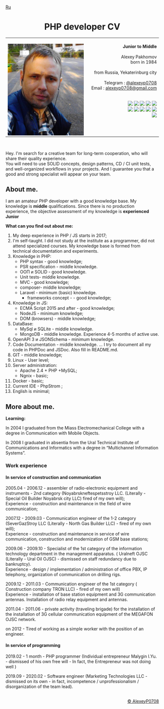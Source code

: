 [Ru](ru.md)
<h1 align="center">PHP developer CV</h1> 
<table width="100%" ><tr><td>
<img width="1000px"/>
<img align="left" width="250" src="foto.jpg"/><div align="right"> 
	<b align="center">Junior to Middle</b>
	<br/>  <br/>
	Alexey Pakhomov <br/>
	born in 1984  	<br/> 
	<br/>
	from Russia, Yekaterinburg city  <br/>	
	<br/>	
	 Telegram : <a href="https://t.me/alexeyp0708">@alexeyp0708</a> <br/>
	 Email : <a href="mailto:vacancy@sun66.ru">alexeyp0708@gmail.com</a><br/> 
	 <br/>
	<br/>
	<img src="https://img.shields.io/badge/PHP-%3E%3D7.4-blue"/> 
	<img src="https://img.shields.io/badge/MySQL-blue"/> 
	<img src="https://img.shields.io/badge/MongoDB-blue"/> 
	<img src="https://img.shields.io/badge/PHPUnit-blue"/> 
	<img src="https://img.shields.io/badge/%20JS%20-%3E%3DECMA2015-orange"/><br/> 
	<img src="https://img.shields.io/badge/PSR-green"/> 
	<img src="https://img.shields.io/badge/SOLID-green"/> 
	<img src="https://img.shields.io/badge/MVC+HMVC-green"/> 
	<img src="https://img.shields.io/badge/PHPDoc-green"/> 
	<img src="https://img.shields.io/badge/JSDoc-green"/> <br/> 
	<img src="https://img.shields.io/badge/OpenAPI+JSONSchema-orange"/> 
</div></td></tr></table>
<br/>

Hey.
I'm search for  a creative team for long-term cooperation, who will share their quality experience.  
You will need to use SOLID concepts, design patterns, CD / CI unit tests, and well-organized workflows in your projects.
And I guarantee you that a good and strong specialist will appear on your team.

## About me.

I am an amateur PHP developer with a good knowledge base.   My knowledge is **middle** qualifications.
Since there is no production experience, the objective assessment of my knowledge is  **experienced Junior**

**What can you find out about me:**
1. My deep experience in PHP / JS starts in 2017;
2. I'm self-taught. I did not study at the institute as a programmer, did not attend specialized courses.  My knowledge base is formed from technical documentation and experiments.
3.  Knowledge in PHP:
	- PHP syntax - good knowledge;
	-  PSR specification - middle knowledge.  
	- ООП и SOLID - good knowledge. 
	- Unit tests- middle knowledge. 
	- MVC  - good knowledge;
	- composer- middle knowledge; 
	- Laravel -  minimum (basic) knowledge. 
        - frameworks  concept - - good knowledge;
4. Knowledge in JS:
	- ECMA Script  2015 and after - good knowledge;
	- NodeJS - minimum knowledge;
	- DOM (browsers) - middle knowledge;
5. DataBase:
	- MySql и SQLite -  middle knowledge.  
	-  MongoDB - middle knowledge. Experience 4-5 months of active use. 
6.  OpenAPI 3 и JSONSchema -   minimum knowledge. 
8.  Code Documentation -  middle knowledge. ... I try to document all my code in PHPDoc and JSDoc. Also fill in README.md.
9.  GIT - middle knowledge;
10. Linux - User level;
11. Server administration:
	- Apache 2.4 + PHP +MySQL;
	- Ngnix - basic;  
12. Docker - basic;
13. Current IDE - PhpStrom ;
14. English is minimal;


## More about me.

**Learning:**  

In 2004 I graduated from the Miass Electromechanical College with a degree in Communication with Mobile Objects.  

In 2008 I graduated in absentia from the Ural Technical Institute of Communications and Informatics  with a degree in “Multichannel Information Systems”.  

### Work experience  

#### In service of construction and communication  

2005.04 - 2006.12 - assembler of radio-electronic equipment and instruments - 2nd category (Noyabrskneftespetsstroy LLC. (Literally -   Special Oil Builder Noyabrsk city LLC)   fired of my own will);  
Experience - construction and maintenance in the field of wire communication;  

2007.12 - 2009.03 - Communication engineer of the 1-2 category  (SeverGazStroy LLC (Literally - North Gas Builder LLC) - fired of my own will);   
Experience - construction and maintenance in service of wire communication, construction and modernization of GSM base stations;  

2009.06 - 2009.10 - Specialist of the 1st category of the information technology department in the management apparatus. ( Uralneft OJSC (Literally - Ural Oil OJSC) - dismissed on staff redundancy due to bankruptcy).  
Experience - design / implementation / administration of office PBX, IP telephony, organization of communication on drilling rigs.  

2009.12 - 2011.03 -   Communication engineer of the 1st category ( Construction company TRON LLC) - fired of my own will)  
Experience - installation of base station equipment and 3G communication antennas. Installation of radio relay equipment and antennas.  

2011.04 - 2011.06 - private activity (traveling brigade) for the installation of the installation of 3G cellular communication equipment of the MEGAFON OJSC network.   

on 2012 - Tired of working as a simple worker with the position of an engineer.    
  
#### In service of programming 

2019.02 - 1 month - PHP programmer (Individual entrepreneur  Malygin I.Yu. - dismissed of his own free will - In fact, the Entrepreneur was not doing well )   

2019.09 - 2020.02 - Software engineer (Marketing Technologies LLC - dismissed on its own - in fact, incompetence / unprofessionalism / disorganization of the team lead).       

<br/>

<div align="right">
	<a href="https://github.com/ALexeyP0708">© AlexeyP0708</a>
</div>
